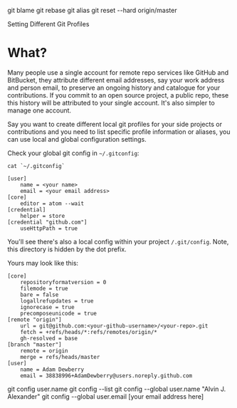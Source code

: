 git blame
git rebase
git alias
git reset --hard origin/master


Setting Different Git Profiles

# What?

Many people use a single account for remote repo services like GitHub and BitBucket, they attribute different email addresses, say your work address and person email, to preserve an ongoing history and catalogue for your contributions. If you commit to an open source project, a public repo, these this history will be attributed to your single account. It's also simpler to manage one account.

Say you want to create different local git profiles for your side projects or contributions and you need to list specific profile information or aliases, you can use local and global configuration settings.

Check your global git config in `~/.gitconfig`:

    cat `~/.gitconfig`

    [user]
    	name = <your name>
    	email = <your email address>
    [core]
    	editor = atom --wait
    [credential]
    	helper = store
    [credential "github.com"]
    	useHttpPath = true

You'll see there's also a local config within your project `/.git/config`. Note, this directory is hidden by the dot prefix.

Yours may look like this:

    [core]
        repositoryformatversion = 0
        filemode = true
        bare = false
        logallrefupdates = true
        ignorecase = true
        precomposeunicode = true
    [remote "origin"]
        url = git@github.com:<your-github-username>/<your-repo>.git
        fetch = +refs/heads/*:refs/remotes/origin/*
        gh-resolved = base
    [branch "master"]
        remote = origin
        merge = refs/heads/master
    [user]
        name = Adam Dewberry
        email = 38838996+AdamDewberry@users.noreply.github.com




git config user.name
git config --list
git config --global user.name "Alvin J. Alexander"
git config --global user.email [your email address here]
